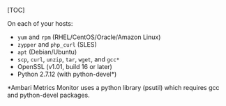 [TOC]

On each of your hosts:

- `yum` and `rpm` (RHEL/CentOS/Oracle/Amazon Linux)
- `zypper` and `php_curl` (SLES)
- `apt` (Debian/Ubuntu)
- `scp`, `curl`, `unzip`, `tar`, `wget`, and `gcc*`
- OpenSSL (v1.01, build 16 or later)
- Python 2.7.12 (with python-devel*)

*Ambari Metrics Monitor uses a python library (psutil) which requires gcc and python-devel packages.
